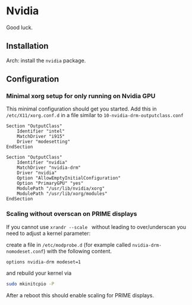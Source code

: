 # Nvidia

Good luck.
## Installation

Arch: install the `nvidia` package.

## Configuration

### Minimal xorg setup for only running on Nvidia GPU

This minimal configuration should get you started. Add this in `/etc/X11/xorg.conf.d` in a file similar to `10-nvidia-drm-outputclass.conf`

```xf86config
Section "OutputClass"
    Identifier "intel"
    MatchDriver "i915"
    Driver "modesetting"
EndSection

Section "OutputClass"
    Identifier "nvidia"
    MatchDriver "nvidia-drm"
    Driver "nvidia"
    Option "AllowEmptyInitialConfiguration"
    Option "PrimaryGPU" "yes"
    ModulePath "/usr/lib/nvidia/xorg"
    ModulePath "/usr/lib/xorg/modules"
EndSection
```

### Scaling without overscan on PRIME displays
If you cannot use `xrandr --scale ` without leading to over/underscan you need to adjust a kernel parameter:

create a file in `/etc/modprobe.d` (for example called `nvidia-drm-nomodeset.conf`) with the following content.

```xf86config
options nvidia-drm modeset=1
```

and rebuild your kernel via
```sh
sudo mkinitcpio -P
```

After a reboot this should enable scaling for PRIME displays.
